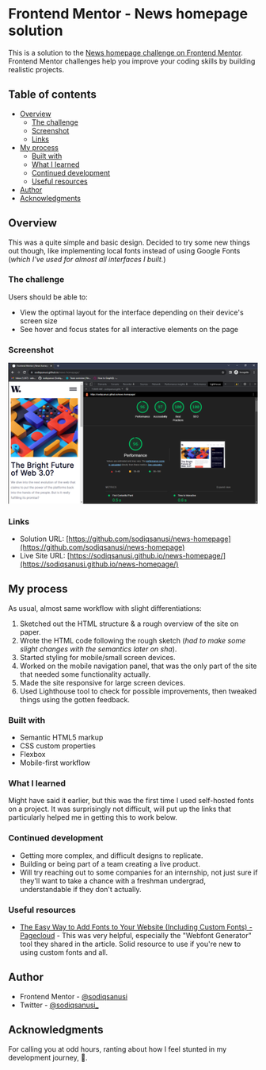 # Frontend Mentor - News homepage solution

This is a solution to the [News homepage challenge on Frontend Mentor](https://www.frontendmentor.io/challenges/news-homepage-H6SWTa1MFl). Frontend Mentor challenges help you improve your coding skills by building realistic projects. 

## Table of contents

- [Overview](#overview)
  - [The challenge](#the-challenge)
  - [Screenshot](#screenshot)
  - [Links](#links)
- [My process](#my-process)
  - [Built with](#built-with)
  - [What I learned](#what-i-learned)
  - [Continued development](#continued-development)
  - [Useful resources](#useful-resources)
- [Author](#author)
- [Acknowledgments](#acknowledgments)

## Overview

This was a quite simple and basic design. Decided to try some new things out though, like implementing local fonts instead of using Google Fonts (*which I've used for almost all interfaces I built.*)

### The challenge

Users should be able to:

- View the optimal layout for the interface depending on their device's screen size
- See hover and focus states for all interactive elements on the page

### Screenshot

![](./newsHomepage.png)


### Links

- Solution URL: [https://github.com/sodiqsanusi/news-homepage](https://github.com/sodiqsanusi/news-homepage)
- Live Site URL: [https://sodiqsanusi.github.io/news-homepage/](https://sodiqsanusi.github.io/news-homepage/)

## My process
As usual, almost same workflow with slight differentiations:
1. Sketched out the HTML structure & a rough overview of the site on paper.
2. Wrote the HTML code following the rough sketch (*had to make some slight changes with the semantics later on sha*).
3. Started styling for mobile/small screen devices.
4. Worked on the mobile navigation panel, that was the only part of the site that needed some functionality actually.
5. Made the site responsive for large screen devices.
6. Used Lighthouse tool to check for possible improvements, then tweaked things using the gotten feedback.

### Built with

- Semantic HTML5 markup
- CSS custom properties
- Flexbox
- Mobile-first workflow

### What I learned

Might have said it earlier, but this was the first time I used self-hosted fonts on a project. It was surprisingly not difficult, will put up the links that particularly helped me in getting this to work below.

### Continued development

- Getting more complex, and difficult designs to replicate.
- Building or being part of a team creating a live product.
- Will try reaching out to some companies for an internship, not just sure if they'll want to take a chance with a freshman undergrad, understandable if they don't actually.

### Useful resources

- [The Easy Way to Add Fonts to Your Website (Including Custom Fonts) - Pagecloud](https://www.pagecloud.com/blog/how-to-add-custom-fonts-to-any-website) - This was very helpful, especially the "Webfont Generator" tool they shared in the article. Solid resource to use if you're new to using custom fonts and all.

## Author

- Frontend Mentor - [@sodiqsanusi](https://www.frontendmentor.io/profile/sodiqsanusi)
- Twitter - [@sodiqsanusi_](https://www.twitter.com/sodiqsanusi_)

## Acknowledgments

For calling you at odd hours, ranting about how I feel stunted in my development journey, 🤍.